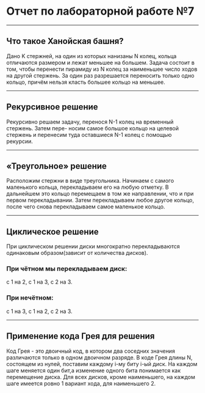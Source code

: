 # Отчет по лабораторной работе №7
***
## Что такое Ханойская башня?
Дано K стержней, на один из которых нанизаны N колец,  кольца отличаются размером и лежат меньшее на большем. Задача состоит в том, чтобы перенести пирамиду из N колец за наименьшее число ходов на другой стержень. За один раз разрешается переносить только одно кольцо, причём нельзя класть большее кольцо на меньшее.
***
## Рекурсивное решение
Рекурсивно решаем задачу, перенося N-1 колец на временный стержень. Затем пере-
носим самое большое кольцо на целевой стержень и перенесим туда оставшиеся N-1 колец с помощью
рекурсии.
***
## «Треугольное» решение
Расположим стержни в виде треугольника. Начинаем с самого маленького кольца, перекладываем его на любую отметку. В дальнейшем это кольцо перемещаем в том же направлении, что и при первом перекладывании. Затем перекладываем любое другое кольцо, после чего снова перекладываем самое маленькое кольцо.
***
## Циклическое решение
При циклическом решении диски многократно перекладываются  одинаковым образом(зависит от количества дисков).
### При чётном мы перекладываем диск:
с 1 на 2, с 1 на 3, с 2 на 3.

### При нечётном:
с 1 на 3, с 1 на 2, с 2 на 3.
***
## Применение кода Грея для решения
Код Грея - это двоичный код, в котором два соседних значения различаются только в одном двоичном разряде. В коде Грея длины N, состоящем из нулей, поставим каждому
i-му биту i-ый диск. На каждом шаге меняется один бит,а изменение одного бита понимается как
перемещение диска. Для всех дисков, кроме наименьшего, на каждом шаге имеется ровно 1 вариант хода,
для наименьшего 2.
